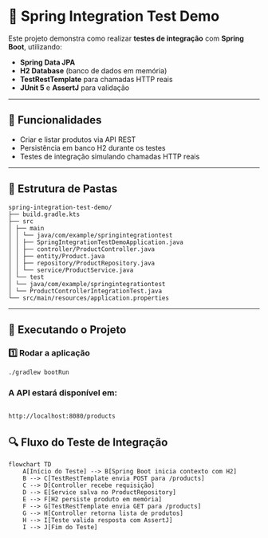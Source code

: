 # 🧪 Spring Integration Test Demo

Este projeto demonstra como realizar **testes de integração** com **Spring Boot**, utilizando:

- **Spring Data JPA**
- **H2 Database** (banco de dados em memória)
- **TestRestTemplate** para chamadas HTTP reais
- **JUnit 5** e **AssertJ** para validação

---

## 📌 Funcionalidades
- Criar e listar produtos via API REST
- Persistência em banco H2 durante os testes
- Testes de integração simulando chamadas HTTP reais

---

## 📂 Estrutura de Pastas

```text
spring-integration-test-demo/
├── build.gradle.kts
├── src
│ ├── main
│ │ └── java/com/example/springintegrationtest
│ │ ├── SpringIntegrationTestDemoApplication.java
│ │ ├── controller/ProductController.java
│ │ ├── entity/Product.java
│ │ ├── repository/ProductRepository.java
│ │ └── service/ProductService.java
│ └── test
│ └── java/com/example/springintegrationtest
│ └── ProductControllerIntegrationTest.java
└── src/main/resources/application.properties
```
---

## 🚀 Executando o Projeto

### 1️⃣ Rodar a aplicação
```bash
./gradlew bootRun
```

### A API estará disponível em:

```bash

http://localhost:8080/products

```

## 🔍 Fluxo do Teste de Integração

```mermaid
flowchart TD
    A[Início do Teste] --> B[Spring Boot inicia contexto com H2]
    B --> C[TestRestTemplate envia POST para /products]
    C --> D[Controller recebe requisição]
    D --> E[Service salva no ProductRepository]
    E --> F[H2 persiste produto em memória]
    F --> G[TestRestTemplate envia GET para /products]
    G --> H[Controller retorna lista de produtos]
    H --> I[Teste valida resposta com AssertJ]
    I --> J[Fim do Teste]
```
